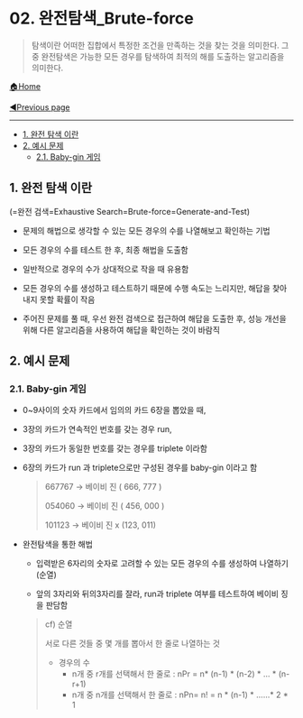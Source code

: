 # 02. 완전탐색_Brute-force

> 탐색이란 어떠한 집합에서 특정한 조건을 만족하는 것을 찾는 것을 의미한다. 그 중 완전탐색은 가능한 모든 경우를 탐색하여 최적의 해를 도출하는 알고리즘을 의미한다.

[🏠Home](https://github.com/batboy118/Study_Note)

[◀Previous page ](./)

---
<!-- TOC -->

- [1. 완전 탐색 이란](#1-완전-탐색-이란)
- [2. 예시 문제](#2-예시-문제)
	- [2.1. Baby-gin 게임](#21-baby-gin-게임)

<!-- /TOC -->

## 1. 완전 탐색 이란

(=완전 검색=Exhaustive Search=Brute-force=Generate-and-Test)

- 문제의 해법으로 생각할 수 있는 모든 경우의 수를 나열해보고 확인하는 기법

- 모든 경우의 수를 테스트 한 후, 최종 해법을 도출함

- 일반적으로 경우의 수가 상대적으로 작을 때 유용함

- 모든 경우의 수를 생성하고 테스트하기 때문에 수행 속도는 느리지만, 해답을 찾아내지 못할 확률이 작음

- 주어진 문제를 풀 때, 우선 완전 검색으로 접근하여 해답을 도출한 후, 성능 개선을 위해 다른 알고리즘을 사용하여 해답을 확인하는 것이 바람직

## 2. 예시 문제

### 2.1. Baby-gin 게임

- 0~9사이의 숫자 카드에서 임의의 카드 6장을 뽑았을 때,

- 3장의 카드가 연속적인 번호를 갖는 경우 run,

- 3장의 카드가 동일한 번호를 갖는 경우를 triplete 이라함

- 6장의 카드가 run 과 triplete으로만 구성된 경우를 baby-gin 이라고 함

  > 667767 → 베이비 진 ( 666, 777 )
  >
  > 054060 → 베이비 진 ( 456, 000 )
  >
  > 101123 → 베이비 진 x (123, 011)

- 완전탐색을 통한 해법

  - 입력받은 6자리의 숫자로 고려할 수 있는 모든 경우의 수를 생성하여 나열하기 (순열)

  - 앞의 3자리와 뒤의3자리를 잘라, run과 triplete 여부를 테스트하여 베이비 징을 판담함

  > cf) 순열
  >
  > 서로 다른 것들 중 몇 개를 뽑아서 한 줄로 나열하는 것
  >
  > - 경우의 수
  >   - n개 중 r개를 선택해서 한 줄로 : nPr = n* (n-1) * (n-2) * ... * (n-r+1)
  >   - n개 중 n개를 선택해서 한 줄로 : nPn= n! = n * (n-1) * ......* 2 * 1
